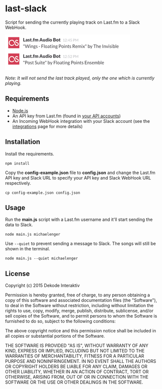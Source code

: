 # last-slack

Script for sending the currently playing track on Last.fm to a Slack WebHook.

![Screenshot](https://raw.githubusercontent.com/DekodeInteraktiv/last-slack/master/screenshot.png)

*Note: It will not send the last track played, only the one which is currently playing.*

## Requirements

* [Node.js](http://nodejs.org/)
* An API key from Last.fm (found in [your API accounts](http://www.last.fm/api/accounts))
* An Incoming WebHook integration with your Slack account (see the [integrations](https://slack.com/services) page for more details)

## Installation

Install the requirements.

```shell
npm install
```

Copy the **config-example.json** file to **config.json** and change the Last.fm API key and Slack URL to specify your API key and Slack WebHook URL respectively.

```shell
cp config-example.json config.json
```

## Usage

Run the **main.js** script with a Last.fm username and it'll start sending the data to Slack.

```shell
node main.js michaelenger
```

Use `--quiet` to prevent sending a message to Slack. The songs will still be shown in the terminal.

```shell
node main.js --quiet michaelenger
```

## License

Copyright (c) 2015 Dekode Interaktiv

Permission is hereby granted, free of charge, to any person obtaining a copy of this software and associated documentation files (the "Software"), to deal in the Software without restriction, including without limitation the rights to use, copy, modify, merge, publish, distribute, sublicense, and/or sell copies of the Software, and to permit persons to whom the Software is furnished to do so, subject to the following conditions:

The above copyright notice and this permission notice shall be included in all copies or substantial portions of the Software.

THE SOFTWARE IS PROVIDED "AS IS", WITHOUT WARRANTY OF ANY KIND, EXPRESS OR IMPLIED, INCLUDING BUT NOT LIMITED TO THE WARRANTIES OF MERCHANTABILITY, FITNESS FOR A PARTICULAR PURPOSE AND NONINFRINGEMENT. IN NO EVENT SHALL THE AUTHORS OR COPYRIGHT HOLDERS BE LIABLE FOR ANY CLAIM, DAMAGES OR OTHER LIABILITY, WHETHER IN AN ACTION OF CONTRACT, TORT OR OTHERWISE, ARISING FROM, OUT OF OR IN CONNECTION WITH THE SOFTWARE OR THE USE OR OTHER DEALINGS IN THE SOFTWARE.
